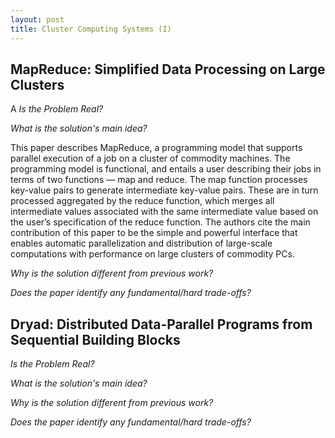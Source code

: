```yaml
---
layout: post
title: Cluster Computing Systems (I)
---
```


## MapReduce: Simplified Data Processing on Large Clusters
A
_Is the Problem Real?_

_What is the solution's main idea?_

This paper describes MapReduce, a programming model that supports parallel execution of a job on a cluster of commodity machines. The programming model is functional, and entails a user describing their jobs in terms of two functions — map and reduce. The map function processes key-value pairs to generate intermediate key-value pairs. These are in turn processed aggregated by the reduce function, which merges all intermediate values associated with the same intermediate value based on the user’s specification of the reduce function. The authors cite the main contribution of this paper to be the simple and powerful interface that enables automatic parallelization and distribution of large-scale computations with performance on large clusters of commodity PCs.

_Why is the solution different from previous work?_

_Does the paper identify any fundamental/hard trade-offs?_

## Dryad: Distributed Data-Parallel Programs from Sequential Building Blocks

_Is the Problem Real?_

_What is the solution's main idea?_

_Why is the solution different from previous work?_

_Does the paper identify any fundamental/hard trade-offs?_

